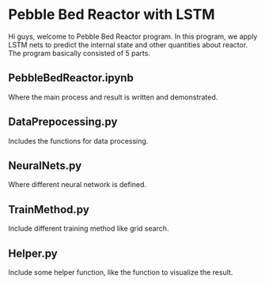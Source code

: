 # Pebble Bed Reactor with LSTM

Hi guys, welcome to Pebble Bed Reactor program. In this program, we apply LSTM nets to predict the internal state and other quantities about reactor. The program basically consisted of 5 parts.

## PebbleBedReactor.ipynb

Where the main process and result is written and demonstrated.

## DataPrepocessing.py

Includes the functions for data processing.

## NeuralNets.py

Where different neural network is defined.

## TrainMethod.py

Include different training method like grid search.

## Helper.py

Include some helper function, like the function to visualize the result.
